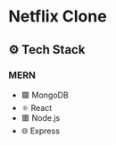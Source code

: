 <p align="center">
  <h1>Netflix Clone
  </h1>
  
</p>

<h2>⚙️ Tech Stack</h2> <h3>MERN</h3> <ul> <li>🟩 MongoDB</li> <li>⚛️ React</li> <li> 🟥 Node.js</li> <li>🌐 Express</li> </ul>  <h2>

